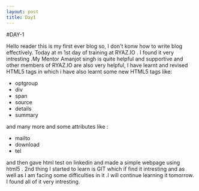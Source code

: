 ```yaml
---
layout: post
title: Day1
---
```


#DAY-1

Hello reader this is my first ever blog so, I don't konw how to write blog effectively.
Today at m 1st day of training at RYAZ.IO . I found it very intresting .My Mentor Amanjot singh is quite helpful and supportive and other members of RYAZ.IO are also very helpful,
I have learnt  and revised HTML5 tags in which i have also learnt some new HTML5 
tags like:
* optgroup
* div
* span
* source
* details
* summary

and many more and some attributes like :
* mailto
* download
* tel

and then gave html test on linkedin and made a simple webpage using html5 . 2nd thing I started to learn is GIT which if find it intresting and as well as I am  facing some difficulties in it .I will continue learning it tomorrow.  I found all of it very intresting.